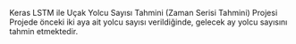 Keras LSTM ile Uçak Yolcu Sayısı Tahmini (Zaman Serisi Tahmini) Projesi
Projede önceki iki aya ait yolcu sayısı verildiğinde, gelecek ay yolcu sayısını tahmin etmektedir.
